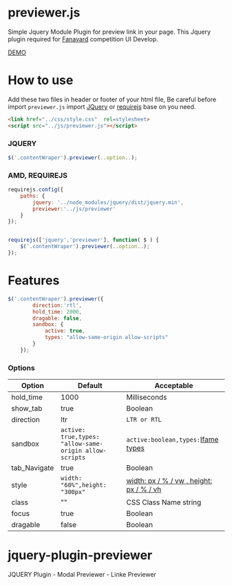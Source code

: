 
previewer.js
=============

Simple Jquery Module Plugin for preview link in your page. This Jquery plugin required for <a href="https://fanavard.com/" title="Fanavard">Fanavard</a> competition  UI Develop. 

<a href="https://github.com/HosseinMarzban/jquery-plugin-previewer/tree/master/demo" title="Demo previewer.js">DEMO</a>


# How to use

Add these two files in header or footer of your html file, Be careful before import `previewer.js` import <a href="https://code.jquery.com/" title="JQuery">JQuery</a> or <a href="http://requirejs.org/" title="requirejs">requirejs</a> base on you need.

``` html
<link href="../css/style.css"  rel=stylesheet>
<script src="../js/previewer.js"></script>
```


### JQUERY

``` javascript
$('.contentWraper').previewer(..option..);
```

### AMD, REQUIREJS

``` javascript
requirejs.config({
    paths: {
        jquery: '../node_modules/jquery/dist/jquery.min',
        previewer:'../js/previewer'
    }
});


requirejs(['jquery','previewer'], function( $ ) {
    $('.contentWraper').previewer(..option..);
});
```

# Features

``` javascript
$('.contentWraper').previewer({
        direction:'rtl',
        hold_time: 2000,
        dragable: false,
        sandbox: {
            active: true,
            types: "allow-same-origin allow-scripts"
        }
    });
```

### Options

Option      | Default                                                   | Acceptable
---         | ---                                                       | ---
hold_time   | 1000                                                      | Milliseconds
show_tab    | true                                                      | Boolean
direction   | ltr                                                       | `LTR or RTL`
sandbox     | `active: true,types: "allow-same-origin allow-scripts`    | `active:boolean,types:`[Ifame types](https://www.w3schools.com/tags/att_iframe_sandbox.asp)
tab_Navigate| true                                                      | Boolean
style       | `width: "60%",height: "300px"`                            | [width: px / % / vw  ,  height: px / % / vh ](https://www.w3schools.com/cssref/css_units.asp)
class       | ""                                                        | CSS Class Name string
focus       | true                                                      | Boolean
dragable    | false                                                     | Boolean







# jquery-plugin-previewer
JQUERY Plugin - Modal Previewer - Linke Previewer 

